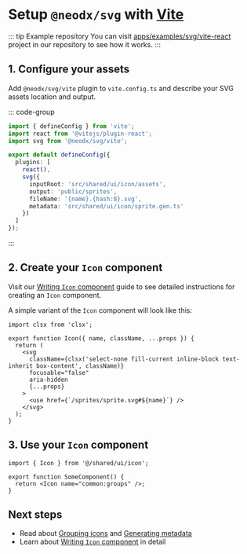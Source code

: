 # Setup `@neodx/svg` with [Vite](https://vitejs.dev/)

::: tip Example repository
You can visit [apps/examples/svg/vite-react](https://github.com/secundant/neodx/tree/main/apps/examples/svg/vite-react) project in our repository to see how it works.
:::

## 1. Configure your assets

Add `@neodx/svg/vite` plugin to `vite.config.ts` and describe your SVG assets location and output.

::: code-group

```typescript [vite.config.ts]
import { defineConfig } from 'vite';
import react from '@vitejs/plugin-react';
import svg from '@neodx/svg/vite';

export default defineConfig({
  plugins: [
    react(),
    svg({
      inputRoot: 'src/shared/ui/icon/assets',
      output: 'public/sprites',
      fileName: '{name}.{hash:8}.svg',
      metadata: 'src/shared/ui/icon/sprite.gen.ts'
    })
  ]
});
```

:::

## 2. Create your `Icon` component

Visit our [Writing `Icon` component](../writing-icon-component) guide to see detailed instructions for creating an `Icon` component.

A simple variant of the `Icon` component will look like this:

```tsx [icon.tsx]
import clsx from 'clsx';

export function Icon({ name, className, ...props }) {
  return (
    <svg
      className={clsx('select-none fill-current inline-block text-inherit box-content', className)}
      focusable="false"
      aria-hidden
      {...props}
    >
      <use href={`/sprites/sprite.svg#${name}`} />
    </svg>
  );
}
```

## 3. Use your `Icon` component

```tsx [some-component.tsx]
import { Icon } from '@/shared/ui/icon';

export function SomeComponent() {
  return <Icon name="common:groups" />;
}
```

## Next steps

- Read about [Grouping icons](../group-and-hash.md) and [Generating metadata](../metadata.md)
- Learn about [Writing `Icon` component](../writing-icon-component) in detail

